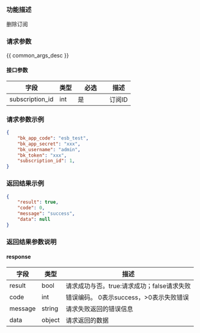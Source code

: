  ### 功能描述

 删除订阅

 ### 请求参数

 {{ common_args_desc }}

 #### 接口参数

 | 字段              | 类型  | <div style="width: 50pt">必选</div> | 描述   |
 | --------------- | --- | --------------------------------- | ---- |
 | subscription_id | int | 是                                 | 订阅ID |

 ### 请求参数示例

 ```json
 {
     "bk_app_code": "esb_test",
     "bk_app_secret": "xxx",
     "bk_username": "admin",
     "bk_token": "xxx",
     "subscription_id": 1,
 }
 ```

 ### 返回结果示例

 ```json
 {
     "result": true,
     "code": 0,
     "message": "success",
     "data": null
 }
 ```

 ### 返回结果参数说明

 #### response

 | 字段      | 类型     | 描述                         |
 | ------- | ------ | -------------------------- |
 | result  | bool   | 请求成功与否。true:请求成功；false请求失败 |
 | code    | int    | 错误编码。 0表示success，>0表示失败错误  |
 | message | string | 请求失败返回的错误信息                |
 | data    | object | 请求返回的数据                    |
